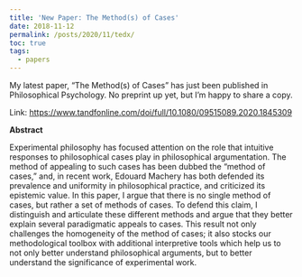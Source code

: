 ```yaml
---
title: 'New Paper: The Method(s) of Cases'
date: 2018-11-12
permalink: /posts/2020/11/tedx/
toc: true
tags:
  - papers
---
```


My latest paper, “The Method(s) of Cases” has just been published in Philosophical Psychology.  No preprint up yet, but I’m happy to share a copy.

Link: https://www.tandfonline.com/doi/full/10.1080/09515089.2020.1845309

**Abstract**

Experimental philosophy has focused attention on the role that intuitive responses to philosophical cases play in philosophical argumentation. The method of appealing to such cases has been dubbed the “method of cases,” and, in recent work, Edouard Machery has both defended its prevalence and uniformity in philosophical practice, and criticized its epistemic value. In this paper, I argue that there is no single method of cases, but rather a set of methods of cases. To defend this claim, I distinguish and articulate these different methods and argue that they better explain several paradigmatic appeals to cases. This result not only challenges the homogeneity of the method of cases; it also stocks our methodological toolbox with additional interpretive tools which help us to not only better understand philosophical arguments, but to better understand the significance of experimental work.
